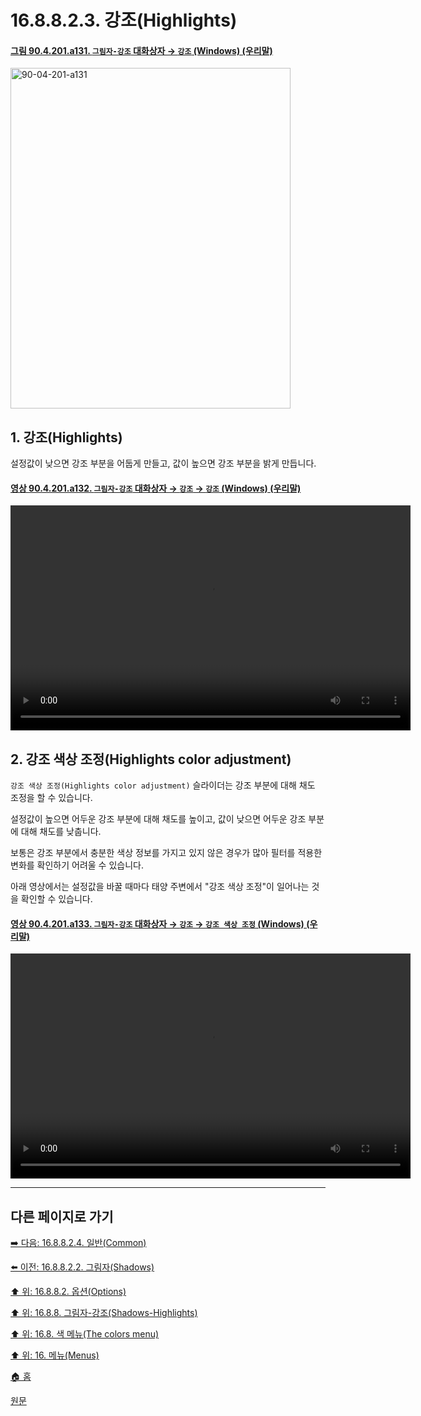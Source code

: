 # 16.8.8.2.3. 강조(Highlights)

<a id="90-04-201-a131"></a>

#### [그림 90.4.201.a131. `그림자-강조` 대화상자 → `강조` (Windows) (우리말)](./90-04-0201-shadows_highlights.md#90-04-201-a131)
<img width="448" height="545" alt="90-04-201-a131" src="https://github.com/user-attachments/assets/5dd5f51b-2fd7-4205-949e-7cf8b97658e8" />

<a id="16-08-08-02-03-s1"></a>

## 1. 강조(Highlights)
설정값이 낮으면 강조 부분을 어둡게 만들고, 값이 높으면 강조 부분을 밝게 만듭니다.

<a id="90-04-201-a132"></a>

#### [영상 90.4.201.a132. `그림자-강조` 대화상자 → `강조` → `강조` (Windows) (우리말)](./90-04-0201-shadows_highlights.md#90-04-201-a132)
<video controls="controls" width="640" height="360" src="https://github.com/user-attachments/assets/ab466715-5784-4140-9fd9-d99ceeef8b3f"></video>

<a id="16-08-08-02-03-s2"></a>

## 2. 강조 색상 조정(Highlights color adjustment)
`강조 색상 조정(Highlights color adjustment)` 슬라이더는 강조 부분에 대해 채도 조정을 할 수 있습니다.

설정값이 높으면 어두운 강조 부분에 대해 채도를 높이고, 값이 낮으면 어두운 강조 부분에 대해 채도를 낮춥니다.

보통은 강조 부분에서 충분한 색상 정보를 가지고 있지 않은 경우가 많아 필터를 적용한 변화를 확인하기 어려울 수 있습니다.

아래 영상에서는 설정값을 바꿀 때마다 태양 주변에서 "강조 색상 조정"이 일어나는 것을 확인할 수 있습니다.

<a id="90-04-201-a133"></a>

#### [영상 90.4.201.a133. `그림자-강조` 대화상자 → `강조` → `강조 색상 조정` (Windows) (우리말)](./90-04-0201-shadows_highlights.md#90-04-201-a133)
<video controls="controls" width="640" height="360" src="https://github.com/user-attachments/assets/3ea1532f-2dd9-43c5-a33c-a333adedbc24"></video>


***

## 다른 페이지로 가기

[➡️ 다음: 16.8.8.2.4. 일반(Common)](./16-08-08-02-04-common.md)

[⬅️ 이전: 16.8.8.2.2. 그림자(Shadows)](./16-08-08-02-02-shadows.md)

[⬆️ 위: 16.8.8.2. 옵션(Options)](./16-08-08-02-00-options.md)

[⬆️ 위: 16.8.8. 그림자-강조(Shadows-Highlights)](./16-08-08-00-shadows-highlights.md)

[⬆️ 위: 16.8. 색 메뉴(The colors menu)](./16-08-00-the-colors-menu.md)

[⬆️ 위: 16. 메뉴(Menus)](./16-00-menus.md)

[🏠 홈](./00-home.md)

[원문](https://docs.gimp.org/2.10/ko/gimp-filter-shadows-highlights.html#idm30937)